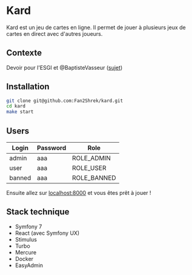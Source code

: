 # Kard

Kard est un jeu de cartes en ligne. Il permet de jouer à plusieurs jeux de cartes en direct avec d'autres joueurs.

## Contexte

Devoir pour l'ESGI et @BaptisteVasseur ([sujet](https://github.com/BaptisteVasseur/cours-symfony/blob/main/sujet-projet-symfony.md))

## Installation

```bash
git clone git@github.com:Fan2Shrek/kard.git
cd kard
make start
```

## Users

| Login  | Password | Role        |
| ------ | -------- | ----------- |
| admin  | aaa      | ROLE_ADMIN  |
| user   | aaa      | ROLE_USER   |
| banned | aaa      | ROLE_BANNED |

Ensuite allez sur [localhost:8000](http://localhost:8000) et vous êtes prêt à jouer !

## Stack technique

- Symfony 7
- React (avec Symfony UX)
- Stimulus
- Turbo
- Mercure
- Docker
- EasyAdmin
